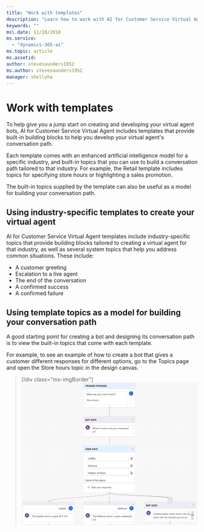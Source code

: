 ```yaml
---
title: "Work with templates"
description: "Learn how to work with AI for Customer Service Virtual Agent templates."
keywords: ""
ms\.date: 11/28/2018
ms.service:
  - "dynamics-365-ai"
ms.topic: article
ms.assetid: 
author: stevesaunders1952
ms.author: stevesaunders1952
manager: shellyha
---
```


# Work with templates

To help give you a jump start on creating and developing your virtual agent bots, AI for Customer Service Virtual Agent includes templates that provide built-in building blocks to help you develop your virtual agent's conversation path.

Each template comes with an enhanced artificial intelligence model for a specific industry, and built-in topics that you can use to build a conversation path tailored to that industry. For example, the Retail template includes topics for specifying store hours or highlighting a sales promotion.

The built-in topics supplied by the template can also be useful as a model for building your conversation path.

## Using industry-specific templates to create your virtual agent

AI for Customer Service Virtual Agent templates include industry-specific topics that provide building blocks tailored to creating a virtual agent for that industry, as well as several system topics that help you address common situations. These include:

* A customer greeting
* Escalation to a live agent
* The end of the conversation
* A confirmed success
* A confirmed failure

## Using template topics as a model for building your conversation path

A good starting point for creating a bot and designing its conversation path is to view the built-in topics that come with each template.

For example, to see an example of how to create a bot that gives a customer different responses for different options, go to the Topics page and open the Store hours topic in the design canvas.

   > [!div class="mx-imgBorder"]
   > ![Store hours topic](media/create-bot-1-1.PNG)